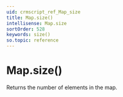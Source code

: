 ```yaml
---
uid: crmscript_ref_Map_size
title: Map.size()
intellisense: Map.size
sortOrder: 528
keywords: size()
so.topic: reference
---
```


# Map.size()

Returns the number of elements in the map.

